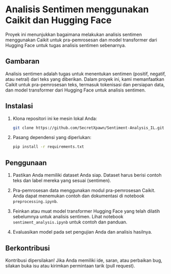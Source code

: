 # Analisis Sentimen menggunakan Caikit dan Hugging Face

Proyek ini menunjukkan bagaimana melakukan analisis sentimen menggunakan Caikit untuk pra-pemrosesan dan model transformer dari Hugging Face untuk tugas analisis sentimen sebenarnya.

## Gambaran

Analisis sentimen adalah tugas untuk menentukan sentimen (positif, negatif, atau netral) dari teks yang diberikan. Dalam proyek ini, kami memanfaatkan Caikit untuk pra-pemrosesan teks, termasuk tokenisasi dan persiapan data, dan model transformer dari Hugging Face untuk analisis sentimen.

## Instalasi

1. Klona repositori ini ke mesin lokal Anda:

    ```bash
    git clone https://github.com/SecretXpawn/Sentiment-Analysis_IL.git
    ```

2. Pasang dependensi yang diperlukan:

    ```bash
    pip install -r requirements.txt
    ```

## Penggunaan

1. Pastikan Anda memiliki dataset Anda siap. Dataset harus berisi contoh teks dan label mereka yang sesuai (sentimen).

2. Pra-pemrosesan data menggunakan modul pra-pemrosesan Caikit. Anda dapat menemukan contoh dan dokumentasi di notebook `preprocessing.ipynb`.

3. Feinkan atau muat model transformer Hugging Face yang telah dilatih sebelumnya untuk analisis sentimen. Lihat notebook `sentiment_analysis.ipynb` untuk contoh dan panduan.

4. Evaluasikan model pada set pengujian Anda dan analisis hasilnya.

## Berkontribusi

Kontribusi dipersilakan! Jika Anda memiliki ide, saran, atau perbaikan bug, silakan buka isu atau kirimkan permintaan tarik (pull request).

